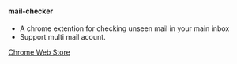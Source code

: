 #### mail-checker

* A chrome extention for checking unseen mail in your main inbox
* Support multi mail acount.

[Chrome Web Store][cws]

[cws]: https://chrome.google.com/webstore/detail/mail-checker/kdpenmeldohpgfihheagknnofjhpbkji 

